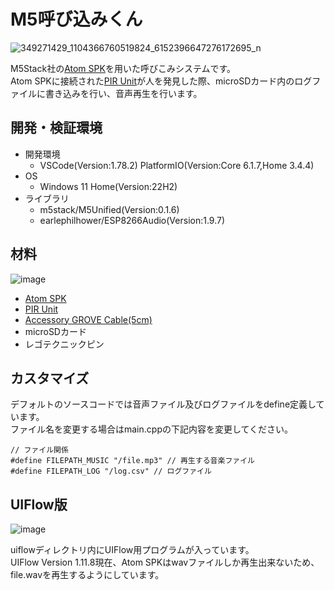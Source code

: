 # M5呼び込みくん

![349271429_1104366760519824_6152396647276172695_n](https://github.com/GomiHgy/M5YobikomiKun/assets/10735253/16450f71-5be4-43a9-822f-c14f0289b462)

M5Stack社の[Atom SPK](https://docs.m5stack.com/en/atom/atom_spk)を用いた呼びこみシステムです。  
Atom SPKに接続された[PIR Unit](https://docs.m5stack.com/ja/unit/pir)が人を発見した際、microSDカード内のログファイルに書き込みを行い、音声再生を行います。

## 開発・検証環境

- 開発環境
  - VSCode(Version:1.78.2) PlatformIO(Version:Core 6.1.7,Home 3.4.4)
- OS
  - Windows 11 Home(Version:22H2)
- ライブラリ
  - m5stack/M5Unified(Version:0.1.6)
  - earlephilhower/ESP8266Audio(Version:1.9.7) 

## 材料

![image](https://github.com/GomiHgy/M5YobikomiKun/assets/10735253/ef1dc959-7838-4a01-bb58-0bcc94f90615)

- [Atom SPK](https://docs.m5stack.com/en/atom/atom_spk)
- [PIR Unit](https://docs.m5stack.com/ja/unit/pir)
- [Accessory GROVE Cable(5cm)](https://docs.m5stack.com/ja/accessory/cable/grove_cable)
- microSDカード
- レゴテクニックピン

## カスタマイズ

デフォルトのソースコードでは音声ファイル及びログファイルをdefine定義しています。  
ファイル名を変更する場合はmain.cppの下記内容を変更してください。

```
// ファイル関係
#define FILEPATH_MUSIC "/file.mp3" // 再生する音楽ファイル
#define FILEPATH_LOG "/log.csv" // ログファイル
```

## UIFlow版

![image](https://github.com/GomiHgy/M5YobikomiKun/assets/10735253/a0df0800-a4a4-45c6-a822-00b9f5b7d54d)

uiflowディレクトリ内にUIFlow用プログラムが入っています。  
UIFlow Version 1.11.8現在、Atom SPKはwavファイルしか再生出来ないため、file.wavを再生するようにしています。
